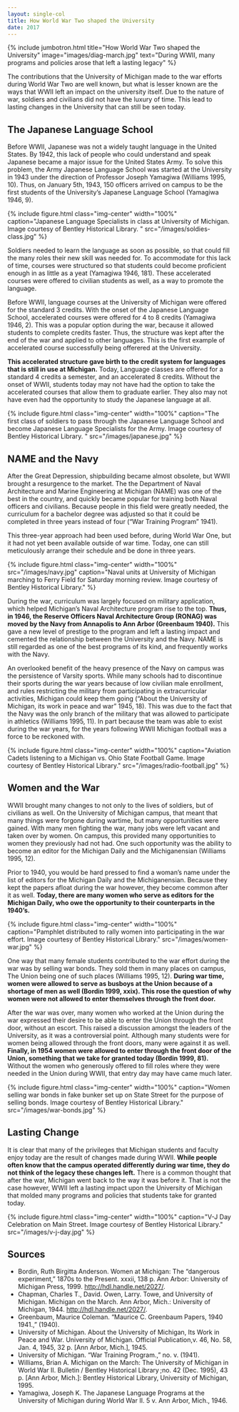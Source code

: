 ```yaml
---
layout: single-col
title: How World War Two shaped the University
date: 2017
---
```

{% include jumbotron.html
title="How World War Two shaped the University"
image="images/diag-march.jpg"
text="During WWII, many programs and policies arose that left a lasting legacy" %}


The contributions that the University of Michigan made to the war efforts during World War Two are well known, but what is lesser known are the ways that WWII left an impact on the university itself. Due to the nature of war, soldiers and civilians did not have the luxury of time. This lead to lasting changes in the University that can still be seen today.

## The Japanese Language School

Before WWII, Japanese was not a widely taught language in the United States. By 1942, this lack of people who could understand and speak Japanese became a major issue for the United States Army. To solve this problem, the Army Japanese Language School was started at the University in 1943 under the direction of Professor Joseph Yamagiwa (Williams 1995, 10). Thus, on January 5th, 1943, 150 officers arrived on campus to be the first students of the University’s Japanese Language School (Yamagiwa 1946, 9).

{% include figure.html class="img-center" width="100%" caption="Japanese Language Specialists in class at University of Michigan. Image courtesy of Bentley Historical Library. " src="/images/soldies-class.jpg" %}

Soldiers needed to learn the language as soon as possible, so that could fill the many roles their new skill was needed for. To accommodate for this lack of time, courses were structured so that students could become proficient enough in as little as a yeat (Yamagiwa 1946, 181). These accelerated courses were offered to civilian students as well, as a way to promote the language.

Before WWII, language courses at the University of Michigan were offered for the standard 3 credits. With the onset of the Japanese Language School, accelerated courses were offered for 4 to 8 credits (Yamagiwa 1946, 2). This was a popular option during the war, because it allowed students to complete credits faster. Thus, the structure was kept after the end of the war and applied to other languages. This is the first example of accelerated course successfully being offerered at the University.

**This accelerated structure gave birth to the credit system for languages that is still in use at Michigan.** Today, Language classes are offered for a standard 4 credits a semester, and an accelerated 8 credits. Without the onset of WWII, students today may not have had the option to take the accelerated courses that allow them to graduate earlier. They also may not have even had the opportunity to study the Japanese language at all.

{% include figure.html class="img-center" width="100%" caption="The first class of soldiers to pass through the Japanese Language School and become Japanese Language Specialists for the Army. Image courtesy of Bentley Historical Library. " src="/images/japanese.jpg" %}

## NAME and the Navy

After the Great Depression, shipbuilding became almost obsolete, but WWII brought a resurgence to the market. The the Department of Naval Architecture and Marine Engineering at Michigan (NAME) was one of the best in the country, and quickly became popular for training both Naval officers and civilians. Because people in this field were greatly needed, the curriculum for a bachelor degree was adjusted so that it could be completed in three years instead of four (“War Training Program” 1941).

This three-year approach had been used before, during World War One, but it had not yet been available outside of war time. Today, one can still meticulously arrange their schedule and be done in three years.

{% include figure.html class="img-center" width="100%" src="/images/navy.jpg" caption="Naval units at University of Michigan marching to Ferry Field for Saturday morning review. Image courtesy of Bentley Historical Library." %}

During the war, curriculum was largely focused on military application, which helped Michigan’s Naval Architecture program rise to the top. **Thus, in 1946, the Reserve Officers Naval Architecture Group (RONAG) was moved by the Navy from Annapolis to Ann Arbor (Greenbaum 1940).** This gave a new level of prestige to the program and left a lasting impact and cemented the relationship between the University and the Navy. NAME is still regarded as one of the best programs of its kind, and frequently works with the Navy.

An overlooked benefit of the heavy presence of the Navy on campus was the persistence of Varsity sports. While many schools had to discontinue their sports during the war years because of low civilian male enrollment, and rules restricting the military from participating in extracurricular activities, Michigan could keep them going (“About the University of Michigan, its work in peace and war” 1945, 18). This was due to the fact that the Navy was the only branch of the military that was allowed to participate in athletics (Williams 1995, 11). In part because the team was able to exist during the war years, for the years following WWII Michigan football was a force to be reckoned with.

{% include figure.html class="img-center" width="100%" caption="Aviation Cadets listening to a Michigan vs. Ohio State Football Game. Image courtesy of Bentley Historical Library."
src="/images/radio-football.jpg" %}

## Women and the War

WWII brought many changes to not only to the lives of soldiers, but of civilians as well. On the University of Michigan campus, that meant that many things were forgone during wartime, but many opportunities were gained. With many men fighting the war, many jobs were left vacant and taken over by women. On campus, this provided many opportunities to women they previously had not had. One such opportunity was the ability to become an editor for the Michigan Daily and the Michiganensian (Williams 1995, 12).

Prior to 1940, you would be hard pressed to find a woman’s name under the list of editors for the Michigan Daily and the Michiganensian. Because they kept the papers afloat during the war however, they become common after it as well. **Today, there are many women who serve as editors for the Michigan Daily, who owe the opportunity to their counterparts in the 1940’s.**

{% include figure.html class="img-center" width="100%" caption="Pamphlet distributed to rally women into participating in the war effort. Image courtesy of Bentley Historical Library." src="/images/women-war.jpg" %}

One way that many female students contributed to the war effort during the war was by selling war bonds. They sold them in many places on campus, The Union being one of such places (Williams 1995, 12). **During war time, women were allowed to serve as busboys at the Union because of a shortage of men as well (Bordin 1999, xxix). This rose the question of why women were not allowed to enter themselves through the front door.**

After the war was over, many women who worked at the Union during the war expressed their desire to be able to enter the Union through the front door, without an escort. This raised a discussion amongst the leaders of the University, as it was a controversial point. Although many students were for women being allowed through the front doors, many were against it as well. **Finally, in 1954 women were allowed to enter through the front door of the Union, something that we take for granted today (Bordin 1999, 81).** Without the women who generously offered to fill roles where they were needed in the Union during WWII, that entry day may have came much later.

{% include figure.html class="img-center" width="100%" caption="Women selling war bonds in fake bunker set up on State Street for the purpose of selling bonds. Image courtesy of Bentley Historical Library." src="/images/war-bonds.jpg" %}

## Lasting Change

It is clear that many of the privileges that Michigan students and faculty enjoy today are the result of changes made during WWII. **While people often know that the campus operated differently during war time, they do not think of the legacy these changes left.** There is a common thought that after the war, Michigan went back to the way it was before it. That is not the case however, WWII left a lasting impact upon the University of Michigan that molded many programs and policies that students take for granted today.

{% include figure.html class="img-center" width="100%" caption="V-J Day Celebration on Main Street. Image courtesy of Bentley Historical Library." src="/images/v-j-day.jpg" %}

## Sources

- Bordin, Ruth Birgitta Anderson. Women at Michigan: The “dangerous	experiment,” 1870s to the Present. xxxii, 138 p. Ann Arbor: University	of Michigan Press, 1999. http://hdl.handle.net/2027/.
- Chapman, Charles T., David. Owen, Larry. Towe, and University of	Michigan. Michigan on the March. Ann Arbor, Mich.: University of	Michigan, 1944. http://hdl.handle.net/2027/.
- Greenbaum, Maurice Coleman. “Maurice C. Greenbaum Papers, 1940	1941.,” (1940).
- University of Michigan. About the University of Michigan, Its Work in Peace	and War. University of Michigan. Official Publication,v. 46, No. 58,	Jan. 4, 1945, 32 p. [Ann Arbor, Mich.], 1945.
- University of Michigan. “War Training Program.,” no. v. (1941).
- Williams, Brian A. Michigan on the March: The University of Michigan in	World War II. Bulletin / Bentley Historical Library ;no. 42 (Dec. 1995),	43 p. [Ann Arbor, Mich.]: Bentley Historical Library, University of	Michigan, 1995.
- Yamagiwa, Joseph K. The Japanese Language Programs at the University	of Michigan during World War II. 5 v. Ann Arbor, Mich., 1946.
